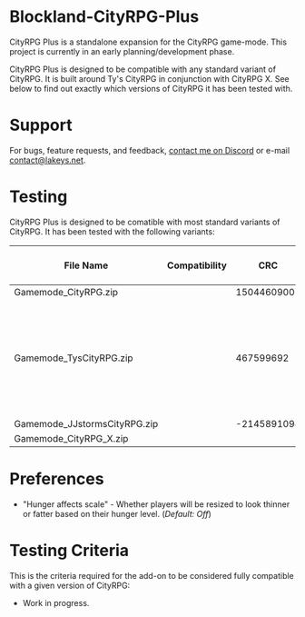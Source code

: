 # Blockland-CityRPG-Plus
CityRPG Plus is a standalone expansion for the CityRPG game-mode. This project is currently in an early planning/development phase.

CityRPG Plus is designed to be compatible with any standard variant of CityRPG. It is built around Ty's CityRPG in conjunction with CityRPG X. See below to find out exactly which versions of CityRPG it has been tested with.

# Support
For bugs, feature requests, and feedback, [contact me on Discord](https://discord.gg/s3vCQba) or e-mail contact@lakeys.net.

# Testing
CityRPG Plus is designed to be comatible with most standard variants of CityRPG. It has been tested with the following variants:

File Name               | Compatibility | CRC              | Latest v. Tested | Commit Tested | Other Notes
----------------------- | ------------- | ---------------- | ---------------- | ------------- | ----------------------- |
Gamemode_CityRPG.zip    |               | 1504460900       | N/A              | N/A           |
Gamemode_TysCityRPG.zip |               | 467599692        | N/A              | N/A           | **Beware, Ty's mod contains known exploits. Make sure you're using the fixed version (check description.txt to verify)**
Gamemode_JJstormsCityRPG.zip  |               | -2145891094      | N/A              | N/A           |                         |
Gamemode_CityRPG_X.zip  |               |                  | N/A              | N/A           |                         |

# Preferences
- "Hunger affects scale" - Whether players will be resized to look thinner or fatter based on their hunger level. (*Default: Off*)

# Testing Criteria
This is the criteria required for the add-on to be considered fully compatible with a given version of CityRPG:
- Work in progress.
